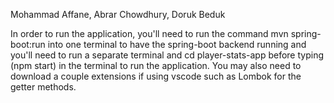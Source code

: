 Mohammad Affane, Abrar Chowdhury, Doruk Beduk

In order to run the application, you'll need to run the command mvn spring-boot:run into one terminal to
have the spring-boot backend running and you'll need to run a separate terminal and cd player-stats-app before
typing (npm start) in the terminal to run the application. You may also need to download a couple extensions
if using vscode such as Lombok for the getter methods.
